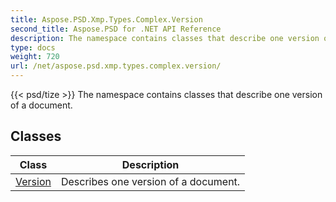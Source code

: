 ```yaml
---
title: Aspose.PSD.Xmp.Types.Complex.Version
second_title: Aspose.PSD for .NET API Reference
description: The namespace contains classes that describe one version of a document
type: docs
weight: 720
url: /net/aspose.psd.xmp.types.complex.version/
---
```

{{< psd/tize >}}
The namespace contains classes that describe one version of a document.

## Classes

| Class | Description |
| --- | --- |
| [Version](./version/) | Describes one version of a document. |


